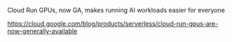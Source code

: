 Cloud Run GPUs, now GA, makes running AI workloads easier for everyone

https://cloud.google.com/blog/products/serverless/cloud-run-gpus-are-now-generally-available